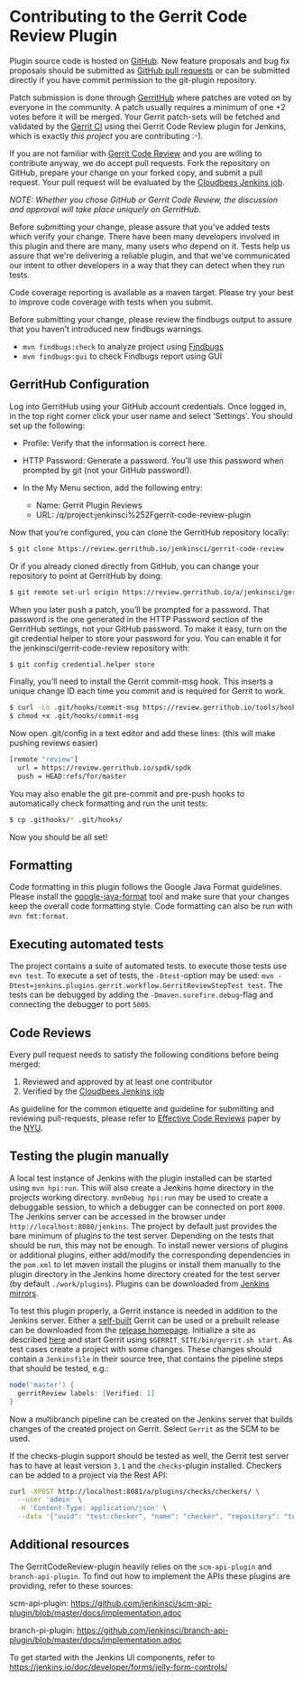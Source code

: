 Contributing to the Gerrit Code Review Plugin
==============================

Plugin source code is hosted on [GitHub](https://github.com/jenkinsci/gerrit-code-review-plugin).
New feature proposals and bug fix proposals should be submitted as
[GitHub pull requests](https://help.github.com/articles/creating-a-pull-request)
or can be submitted directly if you have commit permission to the
git-plugin repository.

Patch submission is done through [GerritHub](https://review.gerrithub.io)  where patches are
voted on by everyone in the community.  A patch usually requires a minimum of one +2 votes
before it will be merged. Your Gerrit patch-sets will be fetched and validated by the
[Gerrit CI](https://jenkins.gerritcentral.com/job/gerrit-code-review-plugin/) using thei
Gerrit Code Review plugin for Jenkins, which is exactly *this project* you are contributing :-).

If you are not familiar with [Gerrit Code Review](https://gerritcodereview.com) and you are
willing to contribute anyway, we do accept pull requests. Fork the repository on GitHub, prepare
your change on your forked copy, and submit a pull request.  Your pull
request will be evaluated by the
[Cloudbees Jenkins job](https://ci.jenkins.io/job/Plugins/job/gerrit-code-review-plugin/).

*NOTE: Whether you chose GitHub or Gerrit Code Review, the discussion and approval will
take place uniquely on GerritHub.*

Before submitting your change, please assure that you've added tests
which verify your change.  There have been many developers involved in
this plugin and there are many, many users who depend on it.
Tests help us assure that we're delivering a reliable plugin,
and that we've communicated our intent to other developers in a way
that they can detect when they run tests.

Code coverage reporting is available as a maven target.  Please try
your best to improve code coverage with tests when you submit.

Before submitting your change, please review the findbugs output to
assure that you haven't introduced new findbugs warnings.
- `mvn findbugs:check` to analyze project using [Findbugs](http://findbugs.sourceforge.net/)
- `mvn findbugs:gui` to check Findbugs report using GUI

## GerritHub Configuration

Log into GerritHub using your GitHub account credentials. Once logged in, in the top
right corner click your user name and select ‘Settings’. You should set up the following:

- Profile: Verify that the information is correct here.
- HTTP Password: Generate a password. You’ll use this password when prompted by git (not your GitHub password!).
- In the My Menu section, add the following entry:

  - Name: Gerrit Plugin Reviews
  - URL: /q/project:jenkinsci%252Fgerrit-code-review-plugin

Now that you’re configured, you can clone the GerritHub repository locally:

```bash
$ git clone https://review.gerrithub.io/jenkinsci/gerrit-code-review
```

Or if you already cloned directly from GitHub, you can change your repository to point at GerritHub by doing:

```bash
$ git remote set-url origin https://review.gerrithub.io/a/jenkinsci/gerrit-code-review
```

When you later push a patch, you’ll be prompted for a password. That password is the one generated in the HTTP
Password section of the GerritHub settings, not your GitHub password. To make it easy, turn on the git credential
helper to store your password for you. You can enable it for the jenkinsci/gerrit-code-review repository with:

```bash
$ git config credential.helper store
```

Finally, you’ll need to install the Gerrit commit-msg hook. This inserts a unique change ID each time you commit
and is required for Gerrit to work.

```bash
$ curl -Lo .git/hooks/commit-msg https://review.gerrithub.io/tools/hooks/commit-msg
$ chmod +x .git/hooks/commit-msg
```

Now open .git/config in a text editor and add these lines: (this will make pushing reviews easier)

```bash
[remote "review"]
  url = https://review.gerrithub.io/spdk/spdk
  push = HEAD:refs/for/master
```

You may also enable the git pre-commit and pre-push hooks to automatically check formatting and run the unit tests:

```bash
$ cp .githooks/* .git/hooks/
```

Now you should be all set!

## Formatting

Code formatting in this plugin follows the Google Java Format guidelines.
Please install the [google-java-format](https://github.com/google/google-java-format) tool
and make sure that your changes keep the overall code formatting style.
Code formatting can also be run with `mvn fmt:format`.

## Executing automated tests

The project contains a suite of automated tests. to execute those tests use
`mvn test`. To execute a set of tests, the `-Dtest`-option may be used:
`mvn -Dtest=jenkins.plugins.gerrit.workflow.GerritReviewStepTest test`. The tests
can be debugged by adding the `-Dmaven.surefire.debug`-flag and connecting the
debugger to port `5005`.

## Code Reviews

Every pull request needs to satisfy the following conditions before being merged:

1. Reviewed and approved by at least one contributor
2. Verified by the [Cloudbees Jenkins job](https://ci.jenkins.io/job/Plugins/job/gerrit-code-review-plugin/)

As guideline for the common etiquette and guideline for submitting and reviewing pull-requests,
please refer to [Effective Code Reviews](https://nyu-cds.github.io/effective-code-reviews/) paper by the [NYU](https://www.nyu.edu/).

## Testing the plugin manually

A local test instance of Jenkins with the plugin installed can be started using
`mvn hpi:run`. This will also create a Jenkins home directory in the projects
working directory. `mvnDebug hpi:run` may be used to create a debuggable session,
to which a debugger can be connected on port `8000`. The Jenkins server can
be accessed in the browser under `http://localhost:8080/jenkins`.
The project by default just provides the bare minimum of plugins to the test
server. Depending on the tests that should be run, this may not be enough. To
install newer versions of plugins or additional plugins, either add/modify the
corresponding dependencies in the `pom.xml` to let maven install the plugins or
install them manually to the plugin directory in the Jenkins home directory
created for the test server (by default `./work/plugins`). Plugins can be
downloaded from [Jenkins mirrors](http://mirrors.jenkins-ci.org/plugins/).

To test this plugin properly, a Gerrit instance is needed in addition to the Jenkins
server. Either a [self-built](https://gerrit-review.googlesource.com/Documentation/dev-bazel.html#release)
Gerrit can be used or a prebuilt release can be downloaded from the
[release homepage](https://gerrit-releases.storage.googleapis.com/index.html).
Initialize a site as described [here](https://gerrit-review.googlesource.com/Documentation/install.html#init)
and start Gerrit using `$GERRIT_SITE/bin/gerrit.sh start`. As test cases create
a project with some changes. These changes should contain a `Jenkinsfile` in their
source tree, that contains the pipeline steps that should be tested, e.g.:

```groovy
node('master') {
  gerritReview labels: [Verified: 1]
}
```

Now a multibranch pipeline can be created on the Jenkins server that builds
changes of the created project on Gerrit. Select `Gerrit` as the SCM to be used.

If the checks-plugin support should be tested as well, the Gerrit test server has
to have at least version `3.1` and the `checks`-plugin installed. Checkers can be
added to a project via the Rest API:

```sh
curl -XPOST http://localhost:8081/a/plugins/checks/checkers/ \
  --user 'admin' \
  -H 'Content-Type: application/json' \
  --data '{"uuid": "test:checker", "name": "checker", "repository": "test"}'
```

## Additional resources

The GerritCodeReview-plugin heavily relies on the `scm-api-plugin` and
`branch-api-plugin`. To find out how to implement the APIs these plugins are
providing, refer to these sources:

scm-api-plugin: https://github.com/jenkinsci/scm-api-plugin/blob/master/docs/implementation.adoc

branch-pi-plugin: https://github.com/jenkinsci/branch-api-plugin/blob/master/docs/implementation.adoc

To get started with the Jenkins UI components, refer to https://jenkins.io/doc/developer/forms/jelly-form-controls/
